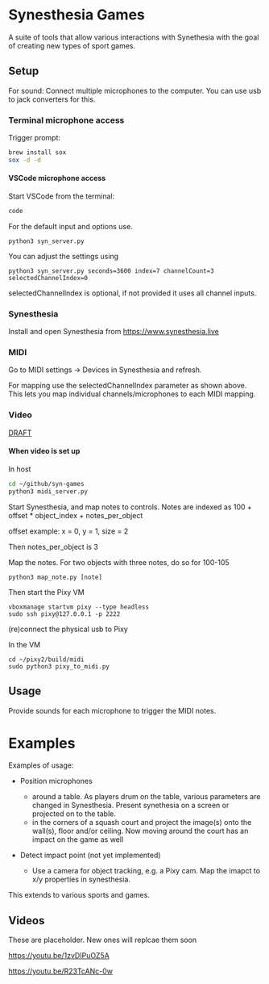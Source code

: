# Synesthesia Games

A suite of tools that allow various interactions with Synethesia with the goal of creating new types of sport games.

## Setup

For sound: Connect multiple microphones to the computer. You can use usb to jack converters for this.

### Terminal microphone access

Trigger prompt:

```bash
brew install sox
sox -d -d
```

#### VSCode microphone access

Start VSCode from the terminal:

```bash
code
```

For the default input and options use. 
```
python3 syn_server.py
```

You can adjust the settings using
```
python3 syn_server.py seconds=3600 index=7 channelCount=3 selectedChannelIndex=0
```

selectedChannelIndex is optional, if not provided it uses all channel inputs.

### Synesthesia
Install and open Synesthesia from https://www.synesthesia.live

### MIDI
Go to MIDI settings -> Devices in Synesthesia and refresh.

For mapping use the selectedChannelIndex parameter as shown above. This lets you map individual channels/microphones to each MIDI mapping.

### Video
[DRAFT]('./Video_README_DRAFT.md')

#### When video is set up

In host

```bash
cd ~/github/syn-games
python3 midi_server.py
```

Start Synesthesia, and map notes to controls. Notes are indexed as 100 + offset * object_index + notes_per_object 

offset example: x = 0, y = 1, size = 2

Then notes_per_object is 3

Map the notes. For two objects with three notes, do so for 100-105
```
python3 map_note.py [note]
```

Then start the Pixy VM
```
vboxmanage startvm pixy --type headless
sudo ssh pixy@127.0.0.1 -p 2222
```

(re)connect the physical usb to Pixy

In the VM
```
cd ~/pixy2/build/midi
sudo python3 pixy_to_midi.py
```

## Usage
Provide sounds for each microphone to trigger the MIDI notes.

# Examples

Examples of usage: 
- Position microphones
  - around a table. As players drum on the table, various parameters are changed in Synesthesia. Present synethesia on a screen or projected on to the table.
  - in the corners of a squash court and project the image(s) onto the wall(s), floor and/or ceiling. Now moving around the court has an impact on the game as well

- Detect impact point (not yet implemented)
  - Use a camera for object tracking, e.g. a Pixy cam. Map the imapct to x/y properties in synesthesia.

This extends to various sports and games. 

## Videos
These are placeholder. New ones will replcae them soon

https://youtu.be/1zvDIPuOZ5A

https://youtu.be/R23TcANc-0w
